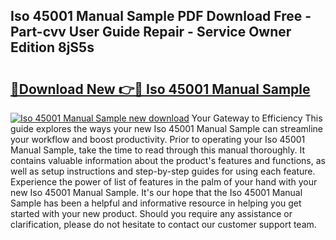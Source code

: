 ## Iso 45001 Manual Sample PDF Download Free - Part-cvv User Guide Repair - Service Owner Edition 8jS5s

# <h2><a href="http://bc98496.oget.top/?id=Iso+45001+Manual+Sample">🔗Download New 👉🔴 Iso 45001 Manual Sample</a></h2>

[![Iso 45001 Manual Sample new download](https://i.imgur.com/5g1atiW.png)](http://bc98496.oget.top/?id=Iso+45001+Manual+Sample)
Your Gateway to Efficiency This guide explores the ways your new Iso 45001 Manual Sample can streamline your workflow and boost productivity. Prior to operating your Iso 45001 Manual Sample, take the time to read through this manual thoroughly. It contains valuable information about the product's features and functions, as well as setup instructions and step-by-step guides for using each feature. Experience the power of list of features in the palm of your hand with your new Iso 45001 Manual Sample. It's our hope that the Iso 45001 Manual Sample has been a helpful and informative resource in helping you get started with your new product. Should you require any assistance or clarification, please do not hesitate to contact our customer support team.
